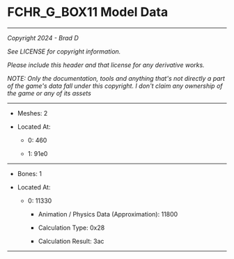 # FCHR_G_BOX11 Model Data

---

*Copyright 2024 - Brad D*

*See LICENSE for copyright information.*

*Please include this header and that license for any derivative works.*

*NOTE: Only the documentation, tools and anything that's not directly a part of the game's data fall under this copyright. I don't claim any ownership of the game or any of its assets*

---

* Meshes: 2

* Located At:

  * 0: 460

  * 1: 91e0

---

* Bones: 1

* Located At:

  * 0: 11330

    * Animation / Physics Data (Approximation): 11800

    * Calculation Type: 0x28

    * Calculation Result: 3ac

---

